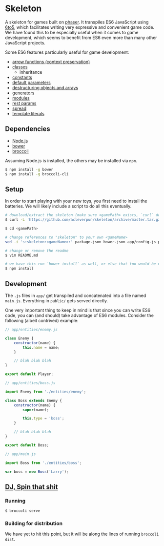 # Skeleton

A skeleton for games built on [phaser](http://phaser.io/).
It transpiles ES6 JavaScript using [6to5](https://github.com/6to5/6to5), which facilitates writing very expressive and convenient game code.
We have found this to be especially useful when it comes to game development, which seems to benefit from ES6 even more than many other JavaScript projects.

Some ES6 features particularly useful for game development:

- [arrow functions (context preservation)](https://6to5.org/features.html#arrow-functions)
- [classes](https://6to5.org/features.html#classes-1)
	- inheritance
- [constants](https://6to5.org/features.html#constants)
- [default parameters](https://6to5.org/features.html#default-parameters)
- [destructuring objects and arrays](https://6to5.org/features.html#destructuring)
- [generators](https://6to5.org/features.html#generators)
- [modules](https://6to5.org/features.html#modules)
- [rest params](https://6to5.org/features.html#rest-parameters)
- [spread](https://6to5.org/features.html#spread)
- [template literals](https://6to5.org/features.html#template-literals)


## Dependencies

- [Node.js](http://nodejs.org/)
- [bower](http://bower.io/)
- [broccoli](https://github.com/broccolijs/broccoli)

Assuming Node.js is installed, the others may be installed via `npm`.

```sh
$ npm install -g bower
$ npm install -g broccoli-cli
```


## Setup

In order to start playing with your new toys, you first need to install the batteries.
We will likely include a script to do all this eventually.

```sh
# download/extract the skeleton (make sure <gamePath> exists, `curl` doesn't make it)
$ curl -L 'https://github.com/acleverpun/skeleton/archive/master.tar.gz' | tar xz --strip-components=1 -C <gamePath>

$ cd <gamePath>

# change references to "skeleton" to your own <gameName>
sed -i 's:skeleton:<gameName>:' package.json bower.json app/config.js public/index.html

# change or remove the readme
$ vim README.md

# we have this run `bower install` as well, or else that too would be necessary
$ npm install
```


## Development

The `.js` files in `app/` get transpiled and concatenated into a file named `main.js`.
Everything in `public/` gets served directly.

One very important thing to keep in mind is that since you can write ES6 code, you can (and should) take advantage of ES6 modules.
Consider the following (albeit contrived) example:

```javascript
// app/entities/enemy.js

class Enemy {
	constructor(name) {
		this.name = name;
	}

	// blah blah blah
}

export default Player;
```

```javascript
// app/entities/boss.js

import Enemy from './entities/enemy';

class Boss extends Enemy {
	constructor(name) {
		super(name);

		this.type = 'boss';
	}

	// blah blah blah
}

export default Boss;
```

```javascript
// app/main.js

import Boss from './entities/boss';

var boss = new Boss('Larry');
```


## [DJ, Spin that shit](http://youtu.be/yx28m-M--4Q)

### Running

```sh
$ broccoli serve
```

### Building for distribution

We have yet to hit this point, but it will be along the lines of running `broccoli dist`.
